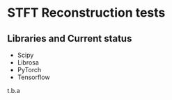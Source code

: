 # STFT Reconstruction tests

## Libraries and Current status

* Scipy
* Librosa
* PyTorch
* Tensorflow

t.b.a